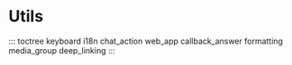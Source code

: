 # Utils

::: toctree
keyboard i18n chat_action web_app callback_answer formatting media_group
deep_linking
:::
